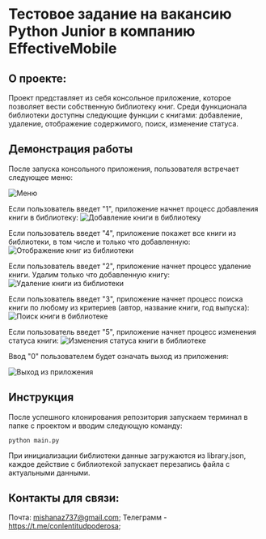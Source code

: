 # Тестовое задание на вакансию Python Junior в компанию EffectiveMobile

## О проекте:

Проект представляет из себя консольное приложение, которое позволяет вести собственную библиотеку книг. Среди функционала библиотеки доступны следующие функции с книгами: добавление, удаление, отображение содержимого, поиск, изменение статуса. 

## Демонстрация работы

После запуска консольного приложения, пользователя встречает следующее меню:

![Меню](https://s11.gifyu.com/images/SGEb1.jpg)

Если пользователь введет "1", приложение начнет процесс добавления книги в библиотеку:
![Добавление книги в библиотеку](https://s13.gifyu.com/images/SGEbO.jpg)

Если пользователь введет "4", приложение покажет все книги из библиотеки, в том числе и только что добавленную:
![Отображение книг из библиотеки](https://s11.gifyu.com/images/SGEbP.jpg)

Если пользователь введет "2", приложение начнет процесс удаление книги. Удалим только что добавленную книгу:
![Удаление книги из библиотеки](https://s11.gifyu.com/images/SGEbP.jpg)

Если пользователь введет "3", приложение начнет процесс поиска книги по любому из критериев (автор, название книги, год выпуска): 
![Поиск книги в библиотеке](https://gifyu.com/image/SGhAl)

Если пользователь введет "5", приложение начнет процесс изменения статуса книги:
![Изменения статуса книги в библиотеке](https://gifyu.com/image/SGhAn)

Ввод "0" пользователем будет означать выход из приложения:

![Выход из приложения](https://gifyu.com/image/SGhAd)

## Инструкция 

После успешного клонирования репозитория запускаем терминал в папке с проектом и вводим следующую команду:
```
python main.py
```

При инициализации библиотеки данные загружаются из library.json, каждое действие с библиотекой запускает перезапись файла с актуальными данными.

## Контакты для связи:

Почта: mishanaz737@gmail.com; Телеграмм - https://t.me/conlentitudpoderosa;
